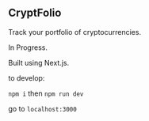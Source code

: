 ## CryptFolio

Track your portfolio of cryptocurrencies.

In Progress.

Built using Next.js.

to develop:

`npm i` then `npm run dev`

go to `localhost:3000`